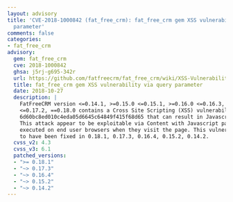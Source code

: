 ```yaml
---
layout: advisory
title: 'CVE-2018-1000842 (fat_free_crm): fat_free_crm gem XSS vulnerability via query
  parameter'
comments: false
categories:
- fat_free_crm
advisory:
  gem: fat_free_crm
  cve: 2018-1000842
  ghsa: j5rj-g695-342r
  url: https://github.com/fatfreecrm/fat_free_crm/wiki/XSS-Vulnerability-%282018-10-27%29
  title: fat_free_crm gem XSS vulnerability via query parameter
  date: 2018-10-27
  description: |
    FatFreeCRM version <=0.14.1, >=0.15.0 <=0.15.1, >=0.16.0 <=0.16.3, >=0.17.0
    <=0.17.2, ==0.18.0 contains a Cross Site Scripting (XSS) vulnerability in commit
    6d60bc8ed010c4eda05d6645c64849f415f68d65 that can result in Javascript execution.
    This attack appear to be exploitable via Content with Javascript payload will be
    executed on end user browsers when they visit the page. This vulnerability appears
    to have been fixed in 0.18.1, 0.17.3, 0.16.4, 0.15.2, 0.14.2.
  cvss_v2: 4.3
  cvss_v3: 6.1
  patched_versions:
  - ">= 0.18.1"
  - "~> 0.17.3"
  - "~> 0.16.4"
  - "~> 0.15.2"
  - "~> 0.14.2"
---
```

